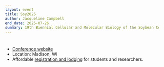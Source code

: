 ```yaml
---
layout: event
title: Soy2025
author: Jacqueline Campbell
end_date: 2025-07-26
summary: 19th Biennial Cellular and Molecular Biology of the Soybean Conference
---
```

<h1 class="uk-heading-divider"></h1>
<ul class="uk-list">
    <li><a href="https://conferences.union.wisc.edu/soy2025/" target="_blank">Conference website</a></li>
    <li>Location: Madison, WI</li>
     <li>Affordable <a href="https://uwmadison.eventsair.com/soy-2025/registration/Site/Register" target='_blank'>registration and lodging</a> for students and researchers.</li>
</ul>


   

